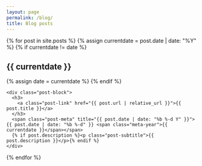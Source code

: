 ```yaml
---
layout: page
permalink: /blog/
title: Blog posts
---
```


<div class="post-list">
  {% for post in site.posts %}
    {% assign currentdate = post.date | date: "%Y" %}
    {% if currentdate != date %}
      <h2 id="y{{ currentdate }}" class="year">{{ currentdate }}</h2>
      {% assign date = currentdate %}
    {% endif %}

    <div class="post-block">
      <h3>
        <a class="post-link" href="{{ post.url | relative_url }}">{{ post.title }}</a>
      </h3>
      <span class="post-meta" title="{{ post.date | date: "%b %-d Y" }}">{{ post.date | date: "%b %-d" }} <span class="meta-year">{{ currentdate }}</span></span>
      {% if post.description %}<p class="post-subtitle">{{ post.description }}</p>{% endif %}
    </div>
  {% endfor %}
</div>
